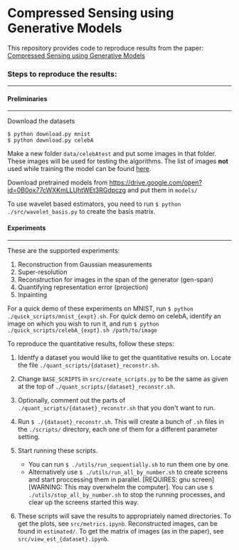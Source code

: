 # Compressed Sensing using Generative Models

This repository provides code to reproduce results from the paper: [Compressed Sensing using Generative Models](https://arxiv.org/abs/1703.03208)

### Steps to reproduce the results:
---

#### Preliminaries
---

Download the datasets
```shell
$ python download.py mnist
$ python download.py celebA
```

Make a new folder ```data/celebAtest``` and put some images in that folder. These images will be used for testing the algorithms. The list of images **not** used while training the model can be found [here](https://drive.google.com/open?id=0B0ox77cWXKmLb2pscng0dWlrMjg).

Download pretrained models from <https://drive.google.com/open?id=0B0ox77cWXKmLLUhtWEt3RGdpczg> and put them in ```models/```

To use wavelet based estimators, you need to run ```$ python ./src/wavelet_basis.py``` to create the basis matrix.

#### Experiments
---
These are the supported experiments:

1. Reconstruction from Gaussian measurements
2. Super-resolution
3. Reconstruction for images in the span of the generator (gen-span)
4. Quantifying representation error (projection)
5. Inpainting

For a quick demo of these experiments on MNIST, run ```$ python ./quick_scripts/mnist_{expt}.sh```. For quick demo on celebA, identify an image on which you wish to run it, and run ```$ python ./quick_scripts/celebA_{expt}.sh /path/to/image```

To reproduce the quantitative results, follow these steps:

1. Identfy a dataset you would like to get the quantitative results on. Locate the file ```./quant_scripts/{dataset}_reconstr.sh```.

2. Change ```BASE_SCRIPTS``` in ```src/create_scripts.py``` to be the same as given at the top of ```./quant_scripts/{dataset}_reconstr.sh```.

3. Optionally, comment out the parts of ```./quant_scripts/{dataset}_reconstr.sh``` that you don't want to run.

4. Run  ```$ ./{dataset}_reconstr.sh```. This will create a bunch of ```.sh``` files in the ```./scripts/``` directory, each one of them for a different parameter setting.

5. Start running these scripts.
    - You can run ```$ ./utils/run_sequentially.sh``` to run them one by one.
    - Alternatively use ```$ ./utils/run_all_by_number.sh``` to create screens and start proccessing them in parallel. [REQUIRES: gnu screen][WARNING: This may overwhelm the computer]. You can use ```$ ./utils/stop_all_by_number.sh``` to stop the running processes, and clear up the screens started this way.

6. These scripts will save the results to appropriately named directories. To get the plots, see ```src/metrics.ipynb```. Reconstructed images, can be found in ```estimated/```. To get the matrix of images (as in the paper), see ```src/view_est_{dataset}.ipynb```.
